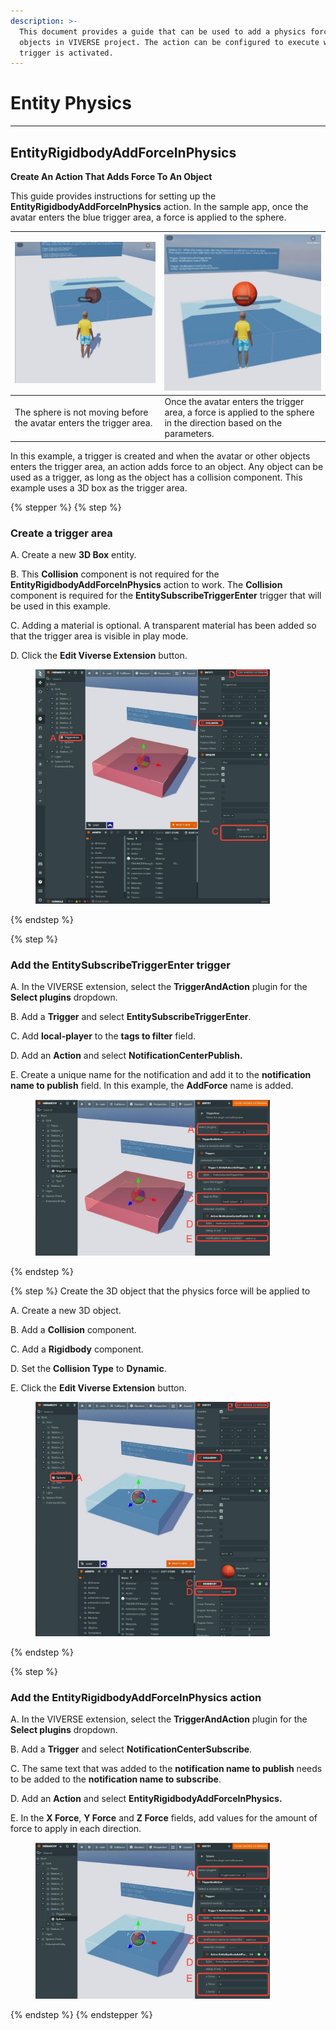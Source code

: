 ```yaml
---
description: >-
  This document provides a guide that can be used to add a physics force to
  objects in VIVERSE project. The action can be configured to execute when a
  trigger is activated.
---
```


# Entity Physics

***

## EntityRigidbodyAddForceInPhysics

**Create An Action That Adds Force To An Object**

This guide provides instructions for setting up the **EntityRigidbodyAddForceInPhysics** action. In the sample app, once the avatar enters the blue trigger area, a force is applied to the sphere.

| <img src="../../../.gitbook/assets/image (32).png" alt="" data-size="original"> | <img src="../../../.gitbook/assets/image (33).png" alt="" data-size="original">                                     |
| ------------------------------------------------------------------------------- | ------------------------------------------------------------------------------------------------------------------- |
| The sphere is not moving before the avatar enters the trigger area.             | Once the avatar enters the trigger area, a force is applied to the sphere in the direction based on the parameters. |

In this example, a trigger is created and when the avatar or other objects enters the trigger area, an action adds force to an object. Any object can be used as a trigger, as long as the object has a collision component. This example uses a 3D box as the trigger area.

{% stepper %}
{% step %}
### Create a trigger area

A. Create a new **3D Box** entity.

B. This **Collision** component is not required for the **EntityRigidbodyAddForceInPhysics** action to work. The **Collision** component is required for the **EntitySubscribeTriggerEnter** trigger that will be used in this example.

C. Adding a material is optional. A transparent material has been added so that the trigger area is visible in play mode.

D. Click the **Edit Viverse Extension** button.

<figure><img src="../../../.gitbook/assets/image (34).png" alt="" width="375"><figcaption></figcaption></figure>
{% endstep %}

{% step %}
### Add the EntitySubscribeTriggerEnter trigger

A. In the VIVERSE extension, select the **TriggerAndAction** plugin for the **Select plugins** dropdown.

B. Add a **Trigger** and select **EntitySubscribeTriggerEnter**.

C. Add **local-player** to the **tags to filter** field.

D. Add an **Action** and select **NotificationCenterPublish.**

E. Create a unique name for the notification and add it to the **notification name to publish** field. In this example, the **AddForce** name is added.

<figure><img src="../../../.gitbook/assets/image (35).png" alt="" width="375"><figcaption></figcaption></figure>
{% endstep %}

{% step %}
Create the 3D object that the physics force will be applied to

A. Create a new 3D object.

B. Add a **Collision** component.

C. Add a **Rigidbody** component.

D. Set the **Collision Type** to **Dynamic**.

E. Click the **Edit Viverse Extension** button.

<figure><img src="../../../.gitbook/assets/image (36).png" alt="" width="375"><figcaption></figcaption></figure>
{% endstep %}

{% step %}
### Add the EntityRigidbodyAddForceInPhysics action

A. In the VIVERSE extension, select the **TriggerAndAction** plugin for the **Select plugins** dropdown.

B. Add a **Trigger** and select **NotificationCenterSubscribe**.

C. The same text that was added to the **notification name to publish** needs to be added to the **notification name to subscribe**.

D. Add an **Action** and select **EntityRigidbodyAddForceInPhysics.**

E. In the **X Force**, **Y Force** and **Z Force** fields, add values for the amount of force to apply in each direction.

<figure><img src="../../../.gitbook/assets/image (37).png" alt="" width="375"><figcaption></figcaption></figure>
{% endstep %}
{% endstepper %}
